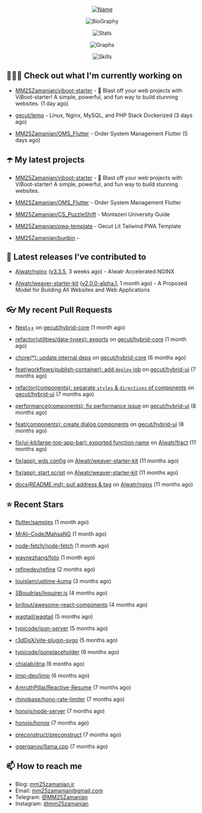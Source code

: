 <p align="center">
  <a href="https://github.com/MM25Zamanian">
    <img
      src="https://readme-typing-svg.demolab.com?font=Comic+Neue&weight=800&size=30&duration=4000&pause=1000&color=04F759&center=true&vCenter=true&multiline=true&repeat=false&width=462&lines=S.+MohammadMahdi+Zamanian"
      alt="Name"
    />
  </a>
</p>

<p align="center">
  <img
    src="https://readme-typing-svg.demolab.com?font=Comic+Neue&duration=4000&pause=1000&color=04F759&center=true&vCenter=true&lines=Junior+Full-Stack+Developer;Focusing+on+Front-End+With+Best+Practice;Trying+to+Learn+SW+Architecture+Patterns"
    alt="BioGraphy"
  />
</p>

<p align="center">
  <img src="https://streak-stats.demolab.com/?user=MM25Zamanian&hide_border=true&border_radius=0&date_format=j%20M%5B%20Y%5D&mode=weekly&card_width=400&background=000802&sideLabels=04F759&dates=04F759&sideNums=04F759&currStreakNum=04F759&ring=04F759&currStreakLabel=04F759&fire=EB4705&hide_longest_streak=true" alt="Stats" />
</p>

<p align="center">
  <img
    src="https://github-readme-activity-graph.vercel.app/graph?username=MM25Zamanian&bg_color=000802&color=04F759&line=04F759&point=ffffff&area=true&hide_border=true"
    alt="Graphs"
  />
</p>

<p align="center">
  <img
    src="https://skillicons.dev/icons?i=androidstudio,arduino,bash,bootstrap,cpp,ts,codepen,css,django,docker,figma,linux,lit,md,mongodb,nginx,nodejs,py,vscode,vite&perline=10"
    alt="Skills"
  />
</p>


## 👨🏻‍💻 Check out what I'm currently working on



- [MM25Zamanian/viboot-starter](https://github.com/MM25Zamanian/viboot-starter) - 🚀 Blast off your web projects with ViBoot-starter! A simple, powerful, and fun way to build stunning websites. (1 day ago)

- [gecut/lemp](https://github.com/gecut/lemp) - Linux, Nginx, MySQL, and PHP Stack Dockerized (3 days ago)

- [MM25Zamanian/OMS_Flutter](https://github.com/MM25Zamanian/OMS_Flutter) - Order System Management Flutter (5 days ago)

## ☂️ My latest projects



- [MM25Zamanian/viboot-starter](https://github.com/MM25Zamanian/viboot-starter) - 🚀 Blast off your web projects with ViBoot-starter! A simple, powerful, and fun way to build stunning websites.

- [MM25Zamanian/OMS_Flutter](https://github.com/MM25Zamanian/OMS_Flutter) - Order System Management Flutter

- [MM25Zamanian/CS_PuzzleShift](https://github.com/MM25Zamanian/CS_PuzzleShift) - Montazeri University Guide

- [MM25Zamanian/pwa-template](https://github.com/MM25Zamanian/pwa-template) - Gecut Lit Tailwind PWA Template

- [MM25Zamanian/bunbin](https://github.com/MM25Zamanian/bunbin) - 

## 🎉 Latest releases I've contributed to



- [Alwatr/nginx](https://github.com/Alwatr/nginx) ([v3.3.5](https://github.com/Alwatr/nginx/releases/tag/v3.3.5), 3 weeks ago) - Alwatr Accelerated NGINX

- [Alwatr/weaver-starter-kit](https://github.com/Alwatr/weaver-starter-kit) ([v2.0.0-alpha.1](https://github.com/Alwatr/weaver-starter-kit/releases/tag/v2.0.0-alpha.1), 1 month ago) - A Proposed Model for Building All Websites and Web Applications

## 👓 My recent Pull Requests



- [Next&#43;&#43;](https://github.com/gecut/hybrid-core/pull/174) on [gecut/hybrid-core](https://github.com/gecut/hybrid-core) (1 month ago)

- [refactor(utilities/data-types): exports](https://github.com/gecut/hybrid-core/pull/173) on [gecut/hybrid-core](https://github.com/gecut/hybrid-core) (1 month ago)

- [chore(*): update internal deps](https://github.com/gecut/hybrid-core/pull/112) on [gecut/hybrid-core](https://github.com/gecut/hybrid-core) (6 months ago)

- [feat(workflows/publish-container): add `deploy` job](https://github.com/gecut/hybrid-ui/pull/85) on [gecut/hybrid-ui](https://github.com/gecut/hybrid-ui) (7 months ago)

- [refactor(components): separate `styles` &amp; `directives` of components](https://github.com/gecut/hybrid-ui/pull/83) on [gecut/hybrid-ui](https://github.com/gecut/hybrid-ui) (7 months ago)

- [performance(components): fix performance issue](https://github.com/gecut/hybrid-ui/pull/58) on [gecut/hybrid-ui](https://github.com/gecut/hybrid-ui) (8 months ago)

- [feat(components): create dialog components](https://github.com/gecut/hybrid-ui/pull/26) on [gecut/hybrid-ui](https://github.com/gecut/hybrid-ui) (8 months ago)

- [fix(ui-kit/large-top-app-bar): exported function name](https://github.com/Alwatr/fract/pull/155) on [Alwatr/fract](https://github.com/Alwatr/fract) (11 months ago)

- [fix(app): wds config](https://github.com/Alwatr/weaver-starter-kit/pull/48) on [Alwatr/weaver-starter-kit](https://github.com/Alwatr/weaver-starter-kit) (11 months ago)

- [fix(app): start script](https://github.com/Alwatr/weaver-starter-kit/pull/47) on [Alwatr/weaver-starter-kit](https://github.com/Alwatr/weaver-starter-kit) (11 months ago)

- [docs(README.md): pull address &amp; tag](https://github.com/Alwatr/nginx/pull/21) on [Alwatr/nginx](https://github.com/Alwatr/nginx) (11 months ago)

## ⭐ Recent Stars



- [flutter/samples](https://github.com/flutter/samples) (1 month ago)

- [MrAli-Code/MahsaNG](https://github.com/MrAli-Code/MahsaNG) (1 month ago)

- [node-fetch/node-fetch](https://github.com/node-fetch/node-fetch) (1 month ago)

- [waynezhang/foto](https://github.com/waynezhang/foto) (1 month ago)

- [refinedev/refine](https://github.com/refinedev/refine) (2 months ago)

- [louislam/uptime-kuma](https://github.com/louislam/uptime-kuma) (3 months ago)

- [SBoudrias/Inquirer.js](https://github.com/SBoudrias/Inquirer.js) (4 months ago)

- [brillout/awesome-react-components](https://github.com/brillout/awesome-react-components) (4 months ago)

- [wagtail/wagtail](https://github.com/wagtail/wagtail) (5 months ago)

- [typicode/json-server](https://github.com/typicode/json-server) (5 months ago)

- [r3dDoX/vite-plugin-svgo](https://github.com/r3dDoX/vite-plugin-svgo) (5 months ago)

- [typicode/jsonplaceholder](https://github.com/typicode/jsonplaceholder) (6 months ago)

- [chialab/dna](https://github.com/chialab/dna) (6 months ago)

- [jimp-dev/jimp](https://github.com/jimp-dev/jimp) (6 months ago)

- [AmruthPillai/Reactive-Resume](https://github.com/AmruthPillai/Reactive-Resume) (7 months ago)

- [rhinobase/hono-rate-limiter](https://github.com/rhinobase/hono-rate-limiter) (7 months ago)

- [honojs/node-server](https://github.com/honojs/node-server) (7 months ago)

- [honojs/honox](https://github.com/honojs/honox) (7 months ago)

- [preconstruct/preconstruct](https://github.com/preconstruct/preconstruct) (7 months ago)

- [ggerganov/llama.cpp](https://github.com/ggerganov/llama.cpp) (7 months ago)

## 📫 How to reach me

- Blog: [mm25zamanian.ir](https://mm25zamanian.ir)
- Email: [mm25zamanian@gmail.com](mailto://mm25zamanian@gmail.com)
- Telegram: [@MM25Zamanian](https://t.me/MM25Zamanian)
- Instagram: [@mm25zamanian](https://instagram.com/mm25zamanian)
